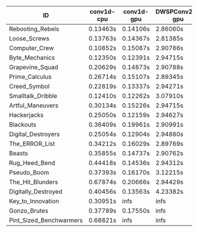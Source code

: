 |ID|conv1d-cpu|conv1d-gpu|DWSPConv2D-gpu|gemm-gpu|avg|
|-|-|-|-|-|-|
|Rebooting_Rebels|0.13463s|0.14106s|2.86060s|1.67185s|1.20204s|
|Loose_Screws|0.13763s|0.14367s|2.81385s|1.73940s|1.20863s|
|Computer_Crew|0.10852s|0.15087s|2.90786s|1.75990s|1.23179s|
|Byte_Mechanics|0.12350s|0.12391s|2.94715s|1.80979s|1.25109s|
|Grapevine_Squad|0.20629s|0.14873s|2.90788s|1.75090s|1.25345s|
|Prime_Calculus|0.26714s|0.15107s|2.89345s|1.71350s|1.25629s|
|Creed_Symbol|0.22819s|0.13337s|2.94271s|1.79709s|1.27534s|
|Smalltalk_Dribble|0.12410s|0.12262s|3.07910s|1.80612s|1.28299s|
|Artful_Maneuvers|0.30134s|0.15226s|2.94715s|1.74818s|1.28723s|
|Hackerjacks|0.25050s|0.12159s|2.94627s|1.87008s|1.29711s|
|Blackouts|0.36409s|0.19961s|2.90991s|1.71798s|1.29790s|
|Digital_Destroyers|0.25054s|0.12904s|2.94880s|1.88079s|1.30229s|
|The_ERROR_List|0.34212s|0.16029s|2.89769s|1.92598s|1.33152s|
|Beasts|0.35855s|0.14737s|2.90762s|1.92268s|1.33406s|
|Rug_Heed_Bend|0.44418s|0.14536s|2.94312s|1.87636s|1.35225s|
|Pseudo_Boom|0.37393s|0.16170s|3.12215s|2.00049s|1.41456s|
|The_Hit_Blunders|0.67874s|0.20666s|2.94429s|1.92573s|1.43885s|
|Digitally_Destroyed|0.40456s|0.13563s|4.23382s|2.55137s|1.83135s|
|Key_to_Innovation|0.30951s|infs|infs|2.61974s|infs|
|Gonzo_Brutes|0.37789s|0.17550s|infs|1.94903s|infs|
|Pint_Sized_Benchwarmers|0.68821s|infs|infs|4.47017s|infs|

